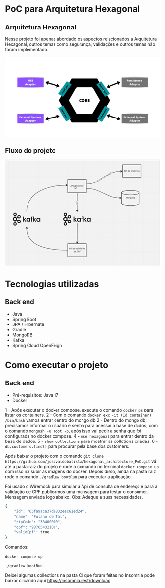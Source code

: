 # PoC para Arquitetura Hexagonal
## Arquitetura Hexagonal

Nesse projeto foi apenas abordado os aspectos relacionados a Arquitetura Hexagonal, outros temas como segurança, validações e outros temas não foram implementado.

![Arquitetura](https://github.com/josivaldobatista/hexagonal_architecture_PoC/blob/main/img/hexagonal_architecture.png) 
## Fluxo do projeto
![Arquitetura](https://github.com/josivaldobatista/hexagonal_architecture_PoC/blob/main/img/hexagonal_architecture_kafka.png)

# Tecnologias utilizadas
## Back end
- Java
- Spring Boot
- JPA / Hibernate
- Gradle
- MongoDB
- Kafka
- Spring Cloud OpenFeign

# Como executar o projeto
## Back end
- Pré-requisitos: Java 17
- Docker

1 - Após executar o docker compose, execute o comando ```docker ps``` para listar os containers.
2 - Com o comando ```docker exc -it (Id container) /bin/bash``` vamos entrar dentro do mongo db
2 - Dentro do mongo db, precisamos informar o usuário e senha para acessar a base de dados, com o comando ```mongosh -u root -p```, após isso vai pedir a senha que foi configurada no docker compose.
4 - ```use hexagonal``` para entrar dentro da base de dados.
5 - ```show collections``` para mostrar as collctions criadas.
6 - ```db.customers.find()``` para procurar pela base dos customers.

Após baixar o projeto com o comando ```git clone https://github.com/josivaldobatista/hexagonal_architecture_PoC.git``` vá até a pasta raiz do projeto e rode o comando no terminal ```docker compose up``` com isso irá subir as imagens do docker. Depois disso, ainda na pasta raiz rode o comando ```./gradlew bootRun``` para executar a aplicação.

Foi usado o Wiremock para simular a Api de consulta de endereço e para a validação de CPF publicamos uma mensagem para testar o consumer.
Mensagem enviada logo abaixo. Obs: Adeque a suas necessidades.
```bash
{
	"id": "63fa9aca37d8832eec61ed24",
	"name": "Fulano de Tal",
	"zipCode": "38400000",
	"cpf": "98765432100",
	"validCpf": true
}
```

Comandos:
```bash
docker compose up
```
```bash
./gradlew bootRun
```

Deixei algumas collections na pasta CI que foram feitas no Insomnia pode baixar clicando aqui https://insomnia.rest/download 


